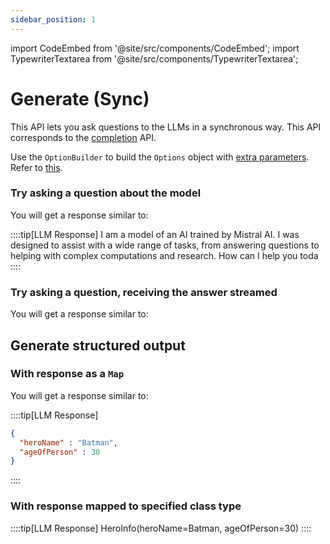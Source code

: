 ```yaml
---
sidebar_position: 1
---
```


import CodeEmbed from '@site/src/components/CodeEmbed';
import TypewriterTextarea from '@site/src/components/TypewriterTextarea';

# Generate (Sync)

This API lets you ask questions to the LLMs in a synchronous way.
This API corresponds to
the [completion](https://github.com/jmorganca/ollama/blob/main/docs/api.md#generate-a-completion) API.

Use the `OptionBuilder` to build the `Options` object
with [extra parameters](https://github.com/jmorganca/ollama/blob/main/docs/modelfile.md#valid-parameters-and-values).
Refer
to [this](/apis-extras/options-builder).

### Try asking a question about the model

<CodeEmbed src="https://raw.githubusercontent.com/ollama4j/ollama4j-examples/refs/heads/main/src/main/java/io/github/ollama4j/examples/Generate.java" />

You will get a response similar to:

::::tip[LLM Response]
I am a model of an AI trained by Mistral AI. I was designed to assist with a wide range of tasks, from answering
questions to helping with complex computations and research. How can I help you toda
::::

### Try asking a question, receiving the answer streamed

<CodeEmbed src="https://raw.githubusercontent.com/ollama4j/ollama4j-examples/refs/heads/main/src/main/java/io/github/ollama4j/examples/GenerateStreaming.java" />

You will get a response similar to:

<TypewriterTextarea
textContent='The capital of France is Paris.'
typingSpeed={30}
pauseBetweenSentences={1200}
height='55px'
width='100%'
/>

## Generate structured output

### With response as a `Map`

<CodeEmbed src="https://raw.githubusercontent.com/ollama4j/ollama4j-examples/refs/heads/main/src/main/java/io/github/ollama4j/examples/GenerateStructuredOutput.java" />

You will get a response similar to:

::::tip[LLM Response]

```json
{
  "heroName" : "Batman",
  "ageOfPerson" : 30
}
```

::::

### With response mapped to specified class type

<CodeEmbed src="https://raw.githubusercontent.com/ollama4j/ollama4j-examples/refs/heads/main/src/main/java/io/github/ollama4j/examples/GenerateStructuredOutputMappedToObject.java" />

::::tip[LLM Response]
HeroInfo(heroName=Batman, ageOfPerson=30)
::::